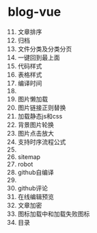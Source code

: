 # blog-vue

11. 文章排序
12. 归档
13. 文件分类及分类分页
14. 一键回到最上面
23. 代码样式
24. 表格样式
16. 编译时间
15.
17. 图片懒加载
18. 图片链接正则替换
19. 加载静态js和css
20. 背景图片轮换
21. 图片点击放大
22. 支持时序流程公式
25. 
26. sitemap
27. robot
28. github自编译
29. 
30. github评论
31. 在线编辑预览
32. 文章加密
33. 图标加载中和加载失败图标
34. 目录
